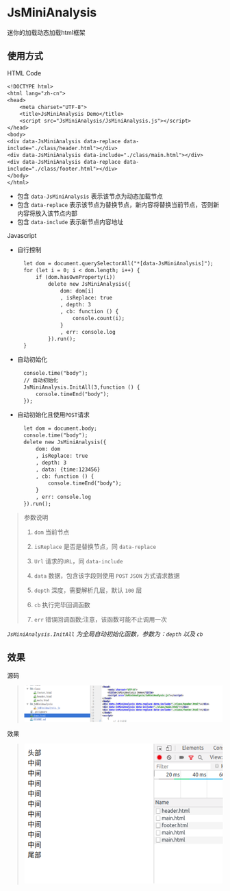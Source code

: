 # JsMiniAnalysis

迷你的加载动态加载html框架

## 使用方式

HTML Code

    <!DOCTYPE html>
    <html lang="zh-cn">
    <head>
        <meta charset="UTF-8">
        <title>JsMiniAnalysis Demo</title>
        <script src="JsMiniAnalysis/JsMiniAnalysis.js"></script>
    </head>
    <body>
    <div data-JsMiniAnalysis data-replace data-include="./class/header.html"></div>
    <div data-JsMiniAnalysis data-include="./class/main.html"></div>
    <div data-JsMiniAnalysis data-replace data-include="./class/footer.html"></div>
    </body>
    </html>

* 包含 `data-JsMiniAnalysis` 表示该节点为动态加载节点
* 包含 `data-replace` 表示该节点为替换节点，新内容将替换当前节点，否则新内容将放入该节点内部
* 包含 `data-include` 表示新节点内容地址

Javascript


* 自行控制

        let dom = document.querySelectorAll("*[data-JsMiniAnalysis]");
        for (let i = 0; i < dom.length; i++) {
            if (dom.hasOwnProperty(i))
                delete new JsMiniAnalysis({
                    dom: dom[i]
                    , isReplace: true
                    , depth: 3
                    , cb: function () {
                        console.count(i);
                    }
                    , err: console.log
                }).run();
        }


* 自动初始化

        console.time("body");
        // 自动初始化
        JsMiniAnalysis.InitAll(3,function () {
            console.timeEnd("body");
        });

* 自动初始化且使用`POST`请求
    
        let dom = document.body;
        console.time("body");
        delete new JsMiniAnalysis({
            dom: dom
            , isReplace: true
            , depth: 3
            , data: {time:123456}
            , cb: function () {
                console.timeEnd("body");
            }
            , err: console.log
        }).run();

> 参数说明
>
> 1. `dom` 当前节点
>
> 1. `isReplace` 是否是替换节点，同 `data-replace`
>
> 1. `Url` 请求的`URL`，同 `data-include`
>
> 1. `data` 数据，包含该字段则使用 `POST` `JSON` 方式请求数据
>
> 1. `depth` 深度，需要解析几层，默认 `100` 层
>
> 1. `cb` 执行完毕回调函数
>
> 1. `err` 错误回调函数;注意，该函数可能不止调用一次
>

_`JsMiniAnalysis.InitAll` 为全局自动初始化函数，参数为：`depth` 以及 `cb`_

## 效果

源码

> ![源码](images/2.png)

效果
> ![效果](images/1.png)